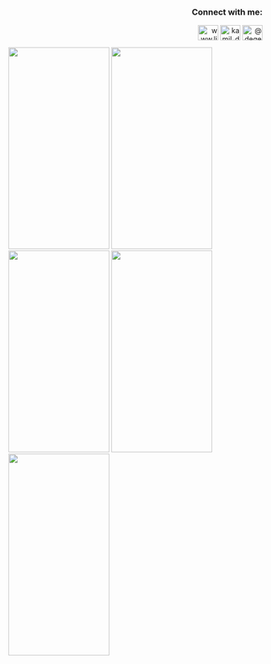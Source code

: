 <h3 align="right">Connect with me:</h3>
<p align="right">
<a href="https://linkedin.com/in/kamil-degerliyurt" target="blank"><img align="center" src="https://raw.githubusercontent.com/rahuldkjain/github-profile-readme-generator/master/src/images/icons/Social/linked-in-alt.svg" alt="www.linkedin.com/in/kamil-degerliyurt" height="30" width="40" /></a>
<a href="https://instagram.com/kamil_degerliyurt" target="blank"><img align="center" src="https://raw.githubusercontent.com/rahuldkjain/github-profile-readme-generator/master/src/images/icons/Social/instagram.svg" alt="kamil_degerliyurt" height="30" width="40" /></a>
<a href="https://medium.com/@degerliyurtkamil" target="blank"><img align="center" src="https://raw.githubusercontent.com/rahuldkjain/github-profile-readme-generator/master/src/images/icons/Social/medium.svg" alt="@degerliyurtkamil" height="30" width="40" /></a>
</p>







<img src="https://github.com/kamildegerliyurt/react-native-product-app/assets/139812195/970b30db-600c-456f-87c0-d54f3a48735e" width="200" height="400" />

<img src="https://github.com/kamildegerliyurt/react-native-product-app/assets/139812195/ca576eed-79bc-4885-822c-f60594290c6f" width="200" height="400" />

<img src="https://github.com/kamildegerliyurt/react-native-product-app/assets/139812195/42937d24-4e8a-48c7-b292-f63ac2732847" width="200" height="400" />

<img src="https://github.com/kamildegerliyurt/react-native-product-app/assets/139812195/0ec4ea8e-69d0-40dd-884e-ca6cbb6c2ed5" width="200" height="400" />
<img src="https://github.com/kamildegerliyurt/react-native-product-app/assets/139812195/e3cd9742-e3f3-4dd4-8493-3935ba85183d" width="200" height="400" />

